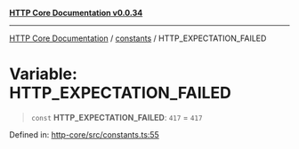 [**HTTP Core Documentation v0.0.34**](../../README.md)

***

[HTTP Core Documentation](../../modules.md) / [constants](../README.md) / HTTP\_EXPECTATION\_FAILED

# Variable: HTTP\_EXPECTATION\_FAILED

> `const` **HTTP\_EXPECTATION\_FAILED**: `417` = `417`

Defined in: [http-core/src/constants.ts:55](https://github.com/stonemjs/http-core/blob/8d2f265873c2a6f093cdaa7580ed7328bd078613/src/constants.ts#L55)

